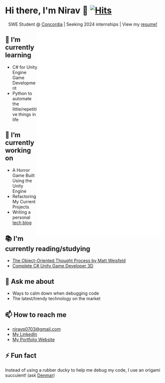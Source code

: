 # Hi there, I'm Nirav 👋 [![Hits](https://hits.seeyoufarm.com/api/count/incr/badge.svg?url=https%3A%2F%2Fgithub.com%2FNiravanaa&count_bg=%2379C83D&title_bg=%23555555&icon=&icon_color=%23E7E7E7&title=Views&edge_flat=false)](https://hits.seeyoufarm.com)

<p align="center">SWE Student @ <a href="https://www.concordia.ca">Concordia</a> | Seeking 2024 internships | View my <a href="https://users.encs.concordia.ca/~pa_nir/NiravTechBlog/resumes.html">resume!</a></p>

<img align="right" src="/github-metrics.svg" alt="Metrics" width="400">

## 🌱 I’m currently learning

- C# for Unity Engine Game Development
- Python to automate the little/repetitive things in life

## 🔭 I’m currently working on

- A Horror Game Built Using the Unity Engine
- Refactoring My Current Projects
- Writing a personal [tech blog](https://users.encs.concordia.ca/~pa_nir/NiravTechBlog/index.html)

## 📚 I'm currently reading/studying

- [The Object-Oriented Thought Process by Matt Weisfeld](https://www.oreilly.com/library/view/the-object-oriented-thought/9780135182130/)
- [Complete C# Unity Game Developer 3D](https://www.udemy.com/course/unitycourse2/)

## 💬 Ask me about

- Ways to calm down when debugging code
- The latest/trendy technology on the market

## 📫 How to reach me

- [niravp0703@gmail.com](mailto:niravp0703@gmail.com)
- [My LinkedIn](https://www.linkedin.com/in/niravp0703)
- [My Portfolio Website](https://nirav-patel.vercel.app/)

## ⚡ Fun fact

Instead of using a rubber ducky to help me debug my code, I use an origami succulent! (ask [Denmar](https://github.com/getll))
